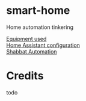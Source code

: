 # smart-home
Home automation tinkering
  
  

[Equipment used](/equipment.md)  
[Home Assistant configuration](/ha)  
[Shabbat Automation](/Shabbat.md)  




# Credits  
todo
